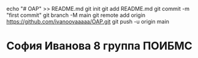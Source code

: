 echo "# OAP" >> README.md
git init
git add README.md
git commit -m "first commit"
git branch -M main
git remote add origin https://github.com/ivanoovaaaaa/OAP.git
git push -u origin main
# София Иванова 8 группа ПОИБМС
